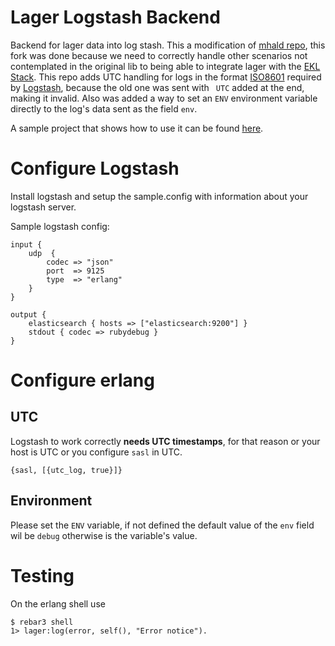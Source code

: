 Lager Logstash Backend
======================

Backend for lager data into log stash. This a modification of [mhald repo],
this fork was done because we need to correctly handle other scenarios
not contemplated in the original lib to being able to integrate lager with the
[EKL Stack]. This repo adds UTC handling for logs in the format [ISO8601]
required by [Logstash], because the old one was sent  with ` UTC` added
at the end, making it invalid. Also was added a way to set  an `ENV`
environment variable directly to the log's data sent as the field `env`.

A sample project that shows how to use it can be found
[here](https://github.com/lambdaclass/erlang_log_to_kibana_example/).

# Configure Logstash
Install logstash and setup the sample.config with information about your logstash server.

Sample logstash config:

```
input {
    udp  {
        codec => "json"
        port  => 9125
        type  => "erlang"
    }
}

output {
    elasticsearch { hosts => ["elasticsearch:9200"] }
    stdout { codec => rubydebug }
}
```

# Configure erlang
## UTC
Logstash to work correctly **needs UTC timestamps**, for that reason or
your host is UTC or you configure `sasl` in UTC.
~~~
{sasl, [{utc_log, true}]}
~~~

## Environment
Please set the `ENV` variable, if not defined the default value
of the `env` field wil be `debug` otherwise is the variable's value.


# Testing

On the erlang shell use

```
$ rebar3 shell
1> lager:log(error, self(), "Error notice").
```

[mhald repo]: https://github.com/mhald/lager_logstash_backend
[EKL Stack]: https://www.elastic.co/elk-stack
[Logstash]: https://www.elastic.co/products/logstash
[ISO8601]: https://en.wikipedia.org/wiki/ISO_8601
